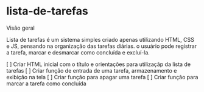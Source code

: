 # lista-de-tarefas

Visão geral

Lista de tarefas é um sistema simples criado apenas utilizando HTML, CSS e JS, pensando na organização das tarefas diárias. o usuário pode registrar a tarefa, marcar e desmarcar como concluída e excluí-la. 

[ ] Criar HTML inicial com o título e orientações para utilizaçãp da lista de tarefas
[ ] Criar função de entrada de uma tarefa, armazenamento e exibição na tela
[ ] Criar função para apagar uma tarefa
[ ] Criar função para marcar a tarefa como concluída